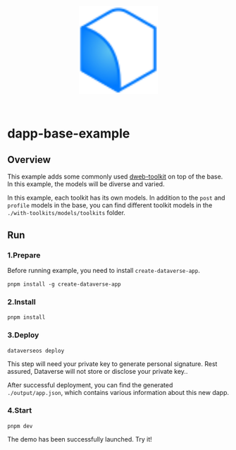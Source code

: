<br/>
<p align="center">
<a href=" " target="_blank">
<img src="./vite.svg" width="180" alt="Dataverse logo">
</a >
</p >
<br/>

# dapp-base-example

## Overview

This example adds some commonly used
[dweb-toolkit](https://github.com/dataverse-os/dweb-toolkits) on top of the
base. In this example, the models will be diverse and varied.

In this example, each toolkit has its own models. In addition to the `post` and
`profile` models in the base, you can find different toolkit models in the
`./with-toolkits/models/toolkits` folder.

## Run

### 1.Prepare

Before running example, you need to install `create-dataverse-app`.

```
pnpm install -g create-dataverse-app
```

### 2.Install

```
pnpm install
```

### 3.Deploy

```
dataverseos deploy
```

This step will need your private key to generate personal signature. Rest
assured, Dataverse will not store or disclose your private key..

After successful deployment, you can find the generated `./output/app.json`,
which contains various information about this new dapp.

### 4.Start

```
pnpm dev
```

The demo has been successfully launched. Try it!
